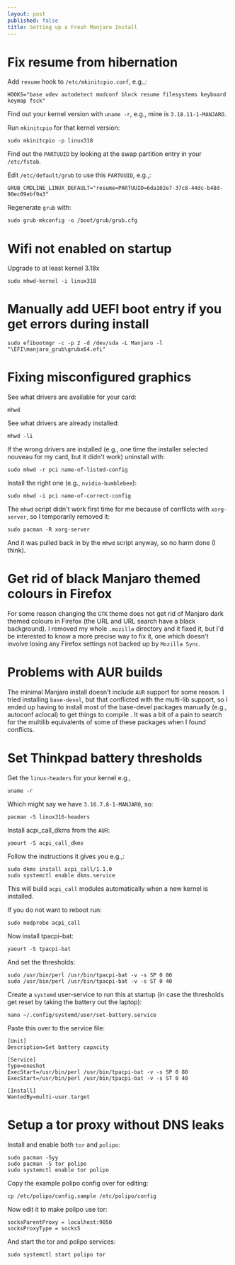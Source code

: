 ```yaml
---
layout: post
published: false
title: Setting up a Fresh Manjaro Install
---
```


# Fix resume from hibernation

Add `resume` hook to `/etc/mkinitcpio.conf`, e.g.,:

```
HOOKS="base udev autodetect modconf block resume filesystems keyboard keymap fsck"
```

Find out your kernel version with `uname -r`, e.g., mine is `3.18.11-1-MANJARO`.

Run `mkinitcpio` for that kernel version:

```
sudo mkinitcpio -p linux318
```

Find out the `PARTUUID` by looking at the swap partition entry in your `/etc/fstab`.

Edit `/etc/default/grub` to use this `PARTUUID`, e.g.,:

```
GRUB_CMDLINE_LINUX_DEFAULT="resume=PARTUUID=6da102e7-37c8-44dc-b48d-90ec09ebf9a3"
```

Regenerate `grub` with:

```
sudo grub-mkconfig -o /boot/grub/grub.cfg
```

# Wifi not enabled on startup

Upgrade to at least kernel 3.18x

```
sudo mhwd-kernel -i linux318
```

# Manually add UEFI boot entry if you get errors during install

```
sudo efibootmgr -c -p 2 -d /dev/sda -L Manjaro -l "\EFI\manjaro_grub\grubx64.efi"
```

# Fixing misconfigured graphics

See what drivers are available for your card:

```
mhwd
```

See what drivers are already installed:

```
mhwd -li
```

If the wrong drivers are installed (e.g., one time the installer selected nouveau for my card, but it didn't work) uninstall with:

```
sudo mhwd -r pci name-of-listed-config
```

Install the right one (e.g., `nvidia-bumblebee`):

```
sudo mhwd -i pci name-of-correct-config
```

The `mhwd` script didn't work first time for me because of conflicts with `xorg-server`, so I temporarily removed it:

```
sudo pacman -R xorg-server
```

And it was pulled back in by the `mhwd` script anyway, so no harm done (I think).

# Get rid of black Manjaro themed colours in Firefox

For some reason changing the `GTK` theme does not get rid of Manjaro dark themed colours in Firefox (the URL and URL search have a black background). I removed my whole `.mozilla` directory and it fixed it, but I'd be interested to know a more precise way to fix it, one which doesn't involve losing any Firefox settings not backed up by `Mozilla Sync`.

# Problems with AUR builds

The minimal Manjaro install doesn't include `AUR` support for some reason. I tried installing `base-devel`, but that conflicted with the multi-lib support, so I ended up having to install most of the base-devel packages manually (e.g., autoconf aclocal) to get things to compile . It was a bit of a pain to search for the multilib equivalents of some of these packages when I found conflicts. 

# Set Thinkpad battery thresholds

Get the `linux-headers` for your kernel e.g.,

```
uname -r
```

Which might say we have `3.16.7.8-1-MANJARO`, so:

```
pacman -S linux316-headers
```

Install acpi_call_dkms from the `AUR`:

```
yaourt -S acpi_call_dkms
```

Follow the instructions it gives you e.g.,:

```
sudo dkms install acpi_call/1.1.0
sudo systemctl enable dkms.service
```

This will build `acpi_call` modules automatically when a new kernel is installed.

If you do not want to reboot run:

```
sudo modprobe acpi_call
```

Now install tpacpi-bat:

```
yaourt -S tpacpi-bat
```

And set the thresholds:

```
sudo /usr/bin/perl /usr/bin/tpacpi-bat -v -s SP 0 80
sudo /usr/bin/perl /usr/bin/tpacpi-bat -v -s ST 0 40
```

Create a `systemd` user-service to run this at startup (in case the thresholds get reset by taking the battery out the laptop):

```
nano ~/.config/systemd/user/set-battery.service
```

Paste this over to the service file:

```
[Unit]
Description=Set battery capacity

[Service]
Type=oneshot
ExecStart=/usr/bin/perl /usr/bin/tpacpi-bat -v -s SP 0 80
ExecStart=/usr/bin/perl /usr/bin/tpacpi-bat -v -s ST 0 40

[Install]
WantedBy=multi-user.target
```

# Setup a tor proxy without DNS leaks

Install and enable both `tor` and `polipo`:

```
sudo pacman -Syy
sudo pacman -S tor polipo
sudo systemctl enable tor polipo
```

Copy the example polipo config over for editing:

```
cp /etc/polipo/config.sample /etc/polipo/config
```

Now edit it to make polipo use tor:

```
socksParentProxy = localhost:9050
socksProxyType = socks5
```
And start the tor and polipo services:

```
sudo systemctl start polipo tor
```